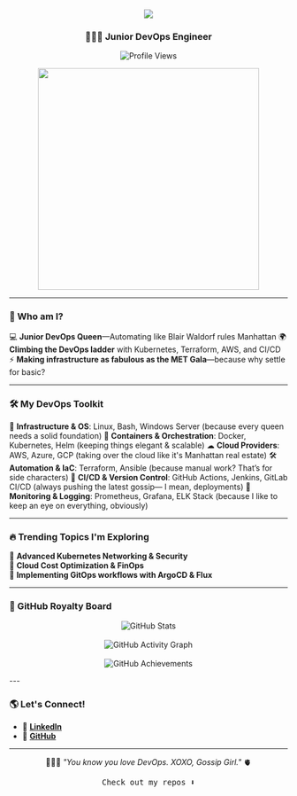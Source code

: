 <h1 align="center">
    <img src="https://readme-typing-svg.herokuapp.com/?font=Dancing+Script&size=50&color=FF1493&background=00000000&center=true&vCenter=true&width=700&height=100&duration=3000&lines=Hello,+Upper+East+Siders!+👑;Meitav+is+here,+looking+fabulous!;XOXO,+Gossip+Girl!" />
</h1>
</h1><h3 align="center">👩🏻‍💻 Junior DevOps Engineer</h3>

<p align="center">
  <img src="https://hits.seeyoufarm.com/api/count/incr/badge.svg?url=https://github.com/meitavEini&count_bg=%23FF69B4&title_bg=%23000000&icon=github.svg&icon_color=%23FFFFFF&title=Visitors&edge_flat=false" alt="Profile Views" />
</p>

<p align="center">
  <img width="400" src="https://media0.giphy.com/media/v1.Y2lkPTc5MGI3NjExYzg1eDUwNGdxemhncXU1eG1nOG9kNzV1YjByc2MyNWkzeXkybzRlNCZlcD12MV9pbnRlcm5hbF9naWZfYnlfaWQmY3Q9Zw/ZUEaJDyaHNP5m/giphy.gif">
</p>

---

### 💖 Who am I?

  💻 **Junior DevOps Queen**—Automating like Blair Waldorf rules Manhattan
  🌍 **Climbing the DevOps ladder** with Kubernetes, Terraform, AWS, and CI/CD
  ⚡ **Making infrastructure as fabulous as the MET Gala**—because why settle for basic?

---

### 🛠 My DevOps Toolkit

💅 **Infrastructure & OS**: Linux, Bash, Windows Server (because every queen needs a solid foundation)
🐳 **Containers & Orchestration**: Docker, Kubernetes, Helm (keeping things elegant & scalable)
☁ **Cloud Providers**: AWS, Azure, GCP (taking over the cloud like it's Manhattan real estate)
🛠 **Automation & IaC**: Terraform, Ansible (because manual work? That’s for side characters)
🚀 **CI/CD & Version Control**: GitHub Actions, Jenkins, GitLab CI/CD (always pushing the latest gossip— I mean, deployments)
📡 **Monitoring & Logging**: Prometheus, Grafana, ELK Stack (because I like to keep an eye on everything, obviously)  

---

### 🔥 Trending Topics I'm Exploring

🔹 **Advanced Kubernetes Networking & Security**  
🔹 **Cloud Cost Optimization & FinOps**  
🔹 **Implementing GitOps workflows with ArgoCD & Flux**  

---

### 👑 GitHub Royalty Board

<p align="center">
  <img src="https://github-readme-stats.vercel.app/api?username=meitavEini&show_icons=true&theme=radical&bg_color=0D1117&title_color=FF1493&text_color=FFFFFF&icon_color=FF69B4&border_color=FF1493&hide_border=false&card_width=500&border_radius=6" alt="GitHub Stats" />
  <br><br>
  <img src="https://github-readme-activity-graph.vercel.app/graph?username=meitavEini&bg_color=0D1117&color=FF69B4&line=FF1493&point=FFFFFF&area=true&hide_border=false&border_color=FF1493&radius=4" alt="GitHub Activity Graph" />
  <br><br>
  <img src="https://github-profile-trophy.vercel.app/?username=meitavEini&theme=radical&column=6&margin-w=15&margin-h=15&no-bg=false&no-frame=false&rank=SECRET,SSS,SS,S,AAA,AA,A" alt="GitHub Achievements" />
</p>
---

### 🌎 Let's Connect!

- 💼 **[LinkedIn](https://www.linkedin.com/in/meitav-eini-959276263?utm_source=share&utm_campaign=share_via&utm_content=profile&utm_medium=ios_app)**  
- 📂 **[GitHub](https://github.com/meitavEini)**  

---
<p align="center">👩🏻‍💻 <i>"You know you love DevOps. XOXO, Gossip Girl."</i> 🫀</p>

<p align="center"><samp>Check out my repos ⬇️</samp></p>
